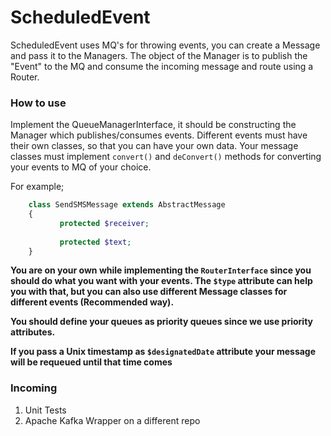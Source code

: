 
# ScheduledEvent

ScheduledEvent uses MQ's for throwing events, you can create a Message and pass it to the Managers. The object of the Manager is to publish the "Event" to the MQ and consume the incoming message and route using a Router.

### How to use

Implement the QueueManagerInterface, it should be constructing the Manager which publishes/consumes events. 
Different events must have their own classes, so that you can have your own data. 
Your message classes must implement `convert()` and `deConvert()` methods for converting your events to MQ of your choice. 

For example;

````php
    class SendSMSMessage extends AbstractMessage
    {
           protected $receiver;
           
           protected $text;
    }
```` 

__You are on your own while implementing the `RouterInterface` since you should do what you want with your events. The `$type` attribute can help you with that, but you can also use different Message classes for different events (Recommended way).__

__You should define your queues as priority queues since we use priority attributes.__

__If you pass a Unix timestamp as `$designatedDate` attribute your message will be requeued until that time comes__


### Incoming

1. Unit Tests
2. Apache Kafka Wrapper on a different repo